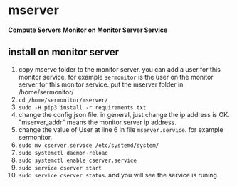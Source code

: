 # mserver

**Compute Servers Monitor on Monitor Server Service**

## install on monitor server

1. copy mserve folder to the monitor server. you can add a user for this monitor service, for example `sermonitor` is the user on the monitor server for this monitor service. put the mserver folder in /home/sermonitor/
2. `cd /home/sermonitor/mserver/`
3. `sudo -H pip3 install -r requirements.txt`
4. change the config.json file. in general, just change the ip address is OK. "mserver_addr" means the monitor server ip address.
5. change the value of User at line 6 in file `mserver.service`. for example sermonitor.
6. `sudo mv cserver.service /etc/systemd/system/`
7. `sudo systemctl daemon-reload`
8. `sudo systemctl enable cserver.service`
9. `sudo service cserver start`
10. `sudo service cserver status`. and you will see the service is runing.

